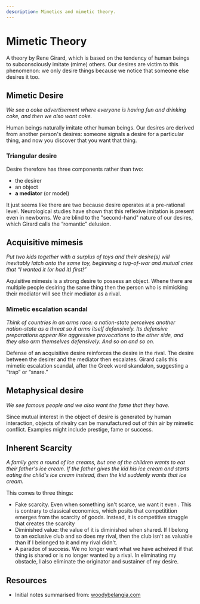 ```yaml
---
description: Mimetics and mimetic theory.
---
```


# Mimetic Theory

A theory by Rene Girard, which is based on the tendency of human beings to subconsciously imitate (mime) others. Our desires are victim to this phenomenon: we only desire things because we notice that someone else desires it too.

## Mimetic Desire

_We see a coke advertisement where everyone is having fun and drinking coke, and then we also want coke._

Human beings naturally imitate other human beings. Our desires are derived from another person's desires: someone signals a desire for a particular thing, and now you discover that you want that thing.

### Triangular desire

Desire therefore has three components rather than two:

- the desirer
- an object
- **a mediator** (or model)

It just seems like there are two because desire operates at a pre-rational level. Neurological studies have shown that this reflexive imitation is present even in newborns. We are blind to the "second-hand" nature of our desires, which Girard calls the “romantic” delusion.

## Acquisitive mimesis

_Put two kids together with a surplus of toys and their desire(s) will inevitably latch onto the same toy, beginning a tug-of-war and mutual cries that “I wanted it (or had it) first!”_

Aquisitive mimesis is a strong desire to possess an object. Whene there are multiple people desiring the same thing then the person who is mimicking their mediator will see their mediator as a rival.

### Mimetic escalation scandal

_Think of countries in an arms race: a nation-state perceives another nation-state as a threat so it arms itself defensively. Its defensive preparations appear like aggressive provocations to the other side, and they also arm themselves defensively. And so on and so on._

Defense of an acquisitive desire reinforces the desire in the rival. The desire between the desirer and the mediator then escalates. Girard calls this mimetic escalation scandal, after the Greek word skandalon,  suggesting a “trap” or “snare.”


## Metaphysical desire 

_We see famous people and we also want the fame that they have._

Since mutual interest in the object of desire is generated by human interaction, objects of rivalry can be manufactured out of thin air by mimetic conflict. Examples might include prestige, fame or success.

## Inherent Scarcity

_A family gets a round of ice creams, but one of the children wants to eat their father's ice cream. If the father gives the kid his ice cream and starts eating the child's ice cream instead, then the kid suddenly wants that ice cream._

This comes to three things:

- Fake scarcity. Even when something isn't scarce, we want it even . This is contrary to classical economics, which posits that competitition emerges from the scarcity of goods. Instead, it is competitive struggle that creates the scarcity
- Diminished value: the value of it is diminished when shared. If I belong to an exclusive club and so does my rival, then the club isn't as valuable than if I belonged to it and my rival didn't.
- A paradox of success. We no longer want what we have acheived if that thing is shared or is no longer wanted by a rival. In eliminating my obstacle, I also eliminate the originator and sustainer of my desire. 

## Resources

- Initial notes summarised from: [woodybelangia.com](https://woodybelangia.com/what-is-mimetic-theory/)
